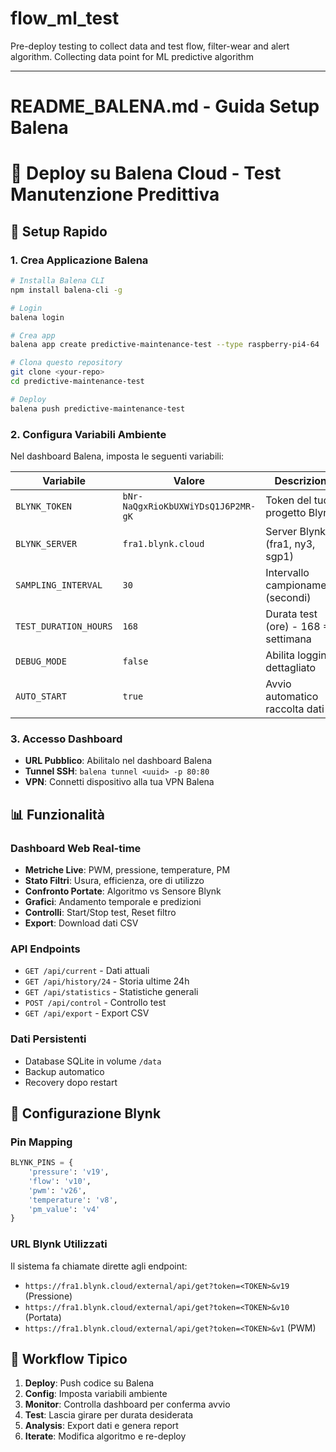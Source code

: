 # flow_ml_test
Pre-deploy testing to collect data and test flow, filter-wear and alert algorithm. Collecting data point for ML predictive algorithm


----

# README_BALENA.md - Guida Setup Balena
# 🌊 Deploy su Balena Cloud - Test Manutenzione Predittiva

## 🚀 Setup Rapido

### 1. Crea Applicazione Balena
```bash
# Installa Balena CLI
npm install balena-cli -g

# Login
balena login

# Crea app
balena app create predictive-maintenance-test --type raspberry-pi4-64

# Clona questo repository
git clone <your-repo>
cd predictive-maintenance-test

# Deploy
balena push predictive-maintenance-test
```

### 2. Configura Variabili Ambiente
Nel dashboard Balena, imposta le seguenti variabili:

| Variabile | Valore | Descrizione |
|-----------|--------|-------------|
| `BLYNK_TOKEN` | `bNr-NaQgxRioKbUXWiYDsQ1J6P2MR-gK` | Token del tuo progetto Blynk |
| `BLYNK_SERVER` | `fra1.blynk.cloud` | Server Blynk (fra1, ny3, sgp1) |
| `SAMPLING_INTERVAL` | `30` | Intervallo campionamento (secondi) |
| `TEST_DURATION_HOURS` | `168` | Durata test (ore) - 168 = 1 settimana |
| `DEBUG_MODE` | `false` | Abilita logging dettagliato |
| `AUTO_START` | `true` | Avvio automatico raccolta dati |

### 3. Accesso Dashboard
- **URL Pubblico**: Abilitalo nel dashboard Balena
- **Tunnel SSH**: `balena tunnel <uuid> -p 80:80`
- **VPN**: Connetti dispositivo alla tua VPN Balena

## 📊 Funzionalità

### Dashboard Web Real-time
- **Metriche Live**: PWM, pressione, temperature, PM
- **Stato Filtri**: Usura, efficienza, ore di utilizzo
- **Confronto Portate**: Algoritmo vs Sensore Blynk
- **Grafici**: Andamento temporale e predizioni
- **Controlli**: Start/Stop test, Reset filtro
- **Export**: Download dati CSV

### API Endpoints
- `GET /api/current` - Dati attuali
- `GET /api/history/24` - Storia ultime 24h
- `GET /api/statistics` - Statistiche generali
- `POST /api/control` - Controllo test
- `GET /api/export` - Export CSV

### Dati Persistenti
- Database SQLite in volume `/data`
- Backup automatico
- Recovery dopo restart

## 🔧 Configurazione Blynk

### Pin Mapping
```python
BLYNK_PINS = {
    'pressure': 'v19',
    'flow': 'v10', 
    'pwm': 'v26',
    'temperature': 'v8',
    'pm_value': 'v4'
}
```

### URL Blynk Utilizzati
Il sistema fa chiamate dirette agli endpoint:
- `https://fra1.blynk.cloud/external/api/get?token=<TOKEN>&v19` (Pressione)
- `https://fra1.blynk.cloud/external/api/get?token=<TOKEN>&v10` (Portata)
- `https://fra1.blynk.cloud/external/api/get?token=<TOKEN>&v1` (PWM)

## 🔄 Workflow Tipico

1. **Deploy**: Push codice su Balena
2. **Config**: Imposta variabili ambiente
3. **Monitor**: Controlla dashboard per conferma avvio
4. **Test**: Lascia girare per durata desiderata
5. **Analysis**: Export dati e genera report
6. **Iterate**: Modifica algoritmo e re-deploy
